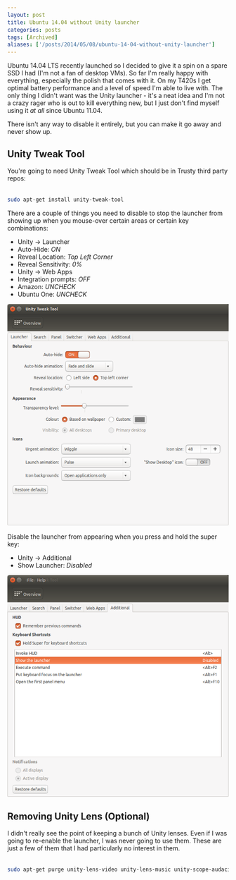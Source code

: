 ```yaml
---
layout: post
title: Ubuntu 14.04 without Unity launcher
categories: posts
tags: [Archived]
aliases: ['/posts/2014/05/08/ubuntu-14-04-without-unity-launcher']
---
```


Ubuntu 14.04 LTS recently launched so I decided to give it a spin on a spare SSD I had (I'm not a fan of desktop VMs). So far I'm really happy with everything, especially the polish that comes with it. On my T420s I get optimal battery performance and a level of speed I'm able to live with. The only thing I didn't want was the Unity launcher - it's a neat idea and I'm not a crazy rager who is out to kill everything new, but I just don't find myself using it _at all_ since Ubuntu 11.04.

There isn't any way to disable it entirely, but you can make it go away and never show up.

## Unity Tweak Tool

You're going to need Unity Tweak Tool which should be in Trusty third party repos:

~~~ bash

sudo apt-get install unity-tweak-tool

~~~

There are a couple of things you need to disable to stop the launcher from showing up when you mouse-over certain areas or certain key combinations:

- Unity -> Launcher
 - Auto-Hide: _ON_
 - Reveal Location: _Top Left Corner_
 - Reveal Sensitivity: _0%_
- Unity -> Web Apps
 - Integration prompts: _OFF_
 - Amazon: _UNCHECK_
 - Ubuntu One: _UNCHECK_

![image][1]
<br>

Disable the launcher from appearing when you press and hold the super key:

- Unity -> Additional
 - Show Launcher: _Disabled_


![image][2]

## Removing Unity Lens (Optional)

I didn't really see the point of keeping a bunch of Unity lenses. Even if I was going to re-enable the launcher, I was never going to use them. These are just a few of them that I had particularly no interest in them.

~~~ bash

sudo apt-get purge unity-lens-video unity-lens-music unity-scope-audacious unity-scope-clementine unity-scope-colourlovers unity-scope-gdrive unity-scope-gmusicbrowser unity-scope-gourmet unity-scope-guayadeque unity-scope-manpages unity-scope-musique unity-scope-openclipart unity-scope-tomboy unity-scope-yelp unity-scope-zotero unity-scope-musicstores

~~~

[1]: /images/20140508/1.png
[2]: /images/20140508/2.png